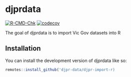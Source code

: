 
<!-- README.md is generated from README.Rmd. Please edit that file -->

# djprdata

<!-- badges: start -->

[![R-CMD-Chk](https://github.com/djpr-data/djpr-import-r/workflows/R-CMD-Chk/badge.svg)](https://github.com/djpr-data/djpr-import-r/actions)
[![codecov](https://github.com/djpr-data/djpr-import-r/workflows/codecov/badge.svg)](https://github.com/djpr-data/djpr-import-r/actions)
<!-- badges: end -->

The goal of djprdata is to import Vic Gov datasets into R

## Installation

You can install the development version of djprdata like so:

``` r
remotes::install_github('djpr-data/djpr-import-r)
```
